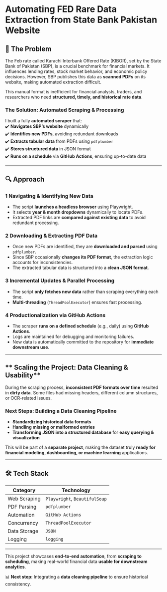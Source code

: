 
# **Automating FED Rare Data Extraction from State Bank Pakistan Website**  

## **📌 The Problem**  

The Feb rate called Karachi Interbank Offered Rate (KIBOR), set by the State Bank of Pakistan (SBP), is a crucial benchmark for financial markets. It influences lending rates, stock market behavior, and economic policy decisions. However, SBP publishes this data as **scanned PDFs** on its website, making automated extraction difficult.  

This manual format is inefficient for financial analysts, traders, and researchers who need **structured, timely, and historical rate data**.  

### **The Solution: Automated Scraping & Processing**  

I built a fully **automated scraper** that:  
✔️ **Navigates SBP’s website** dynamically  
✔️ **Identifies new PDFs**, avoiding redundant downloads  
✔️ **Extracts tabular data** from PDFs using `pdfplumber`  
✔️ **Stores structured data** in JSON format  
✔️ **Runs on a schedule** via **GitHub Actions**, ensuring up-to-date data  

---

## **🔍 Approach**  

### **1 Navigating & Identifying New Data**  

- The script **launches a headless browser** using Playwright.  
- It selects **year & month dropdowns** dynamically to locate PDFs.  
- Extracted PDF links are **compared against existing data** to avoid redundant processing.  

### **2️ Downloading & Extracting PDF Data**  

- Once new PDFs are identified, they are **downloaded and parsed** using `pdfplumber`.  
- Since SBP occasionally **changes its PDF format**, the extraction logic accounts for inconsistencies.  
- The extracted tabular data is structured into a **clean JSON format**.  

### **3️ Incremental Updates & Parallel Processing**  

- The script **only fetches new data** rather than scraping everything each time.  
- **Multi-threading** (`ThreadPoolExecutor`) ensures fast processing.  

### **4️ Productionalization via GitHub Actions**  

- The scraper **runs on a defined schedule** (e.g., daily) using **GitHub Actions**.  
- Logs are maintained for debugging and monitoring failures.  
- New data is automatically committed to the repository for **immediate downstream use**.  

---

## ** Scaling the Project: Data Cleaning & Usability**  

During the scraping process, **inconsistent PDF formats over time** resulted in **dirty data**. Some files had missing headers, different column structures, or OCR-related issues.  

### **Next Steps: Building a Data Cleaning Pipeline**  
- **Standardizing historical data formats**  
- **Handling missing or malformed entries**  
- **Transforming JSON into a structured database** for **easy querying & visualization**  

This will be part of a **separate project**, making the dataset truly **ready for financial modeling, dashboarding, or machine learning** applications.  

---

## **🛠️ Tech Stack**  

| **Category**  | **Technology** |
|--------------|--------------|
| Web Scraping | `Playwright`, `BeautifulSoup` |
| PDF Parsing  | `pdfplumber` |
| Automation   | `GitHub Actions` |
| Concurrency  | `ThreadPoolExecutor` |
| Data Storage | `JSON` |
| Logging      | `logging` |


---

This project showcases **end-to-end automation**, from **scraping to scheduling**, making real-world financial data **usable for downstream analytics**.  

📊 **Next step:** Integrating a **data cleaning pipeline** to ensure historical consistency.  


